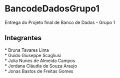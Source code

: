 # BancodeDadosGrupo1
Entrega do Projeto final de Banco de Dados - Grupo 1

<h2>Integrantes</h2>
* Bruna Tavares Lima <br/>
* Guido Giuseppe Scagliusi <br/>
* Julia Nunes de Almeida Campos <br/>
* Jordana Cláudia de Souza Araujo <br/>
* Jonas Bastos de Freitas Gomes <br/>
